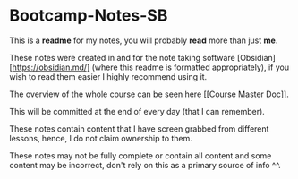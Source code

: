 # Bootcamp-Notes-SB

This is a **readme** for my notes, you will probably **read** more than just **me**.

These notes were created in and for the note taking software [Obsidian][https://obsidian.md/] (where this readme is formatted appropriately), if you wish to read them easier I highly recommend using it.

The overview of the whole course can be seen here [[Course Master Doc]].

This will be committed at the end of every day (that I can remember).

These notes contain content that I have screen grabbed from different lessons, hence, I do not claim ownership to them. 

These notes may not be fully complete or contain all content and some content may be incorrect, don't rely on this as a primary source of info ^^.